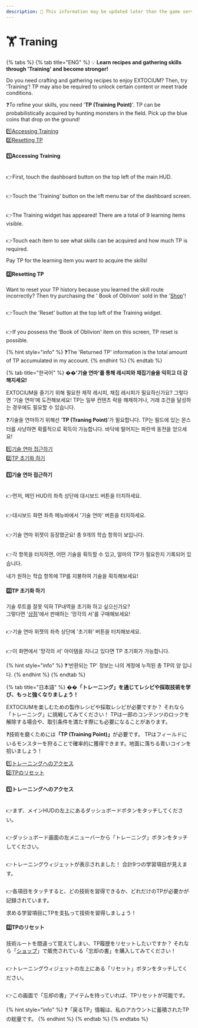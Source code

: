 ```yaml
---
description: 🛑 This information may be updated later than the game server data.
---
```


# 🏋️ Traning

{% tabs %}
{% tab title="ENG" %}
💡 **Learn recipes and gathering skills through 'Training' and become stronger!**

Do you need crafting and gathering recipes to enjoy EXTOCIUM? Then, try 'Training'! TP may also be required to unlock certain content or meet trade conditions.

❓To refine your skills, you need '**TP (Training Point)**'. TP can be probabilistically acquired by hunting monsters in the field. Pick up the blue coins that drop on the ground!

1️⃣[Accessing Training](traning.md#id-1-accessing-training)\
2️⃣[Resetting TP](traning.md#id-2-resetting-tp)

#### 1️⃣Accessing Training

<figure><img src="../.gitbook/assets/image (826).png" alt=""><figcaption></figcaption></figure>

👉First, touch the dashboard button on the top left of the main HUD.

<figure><img src="../.gitbook/assets/image (5).png" alt=""><figcaption></figcaption></figure>

👉Touch the 'Training' button on the left menu bar of the dashboard screen.

<figure><img src="../.gitbook/assets/image (144).png" alt=""><figcaption></figcaption></figure>

👉The Training widget has appeared! There are a total of 9 learning items visible.

<figure><img src="../.gitbook/assets/image (145).png" alt=""><figcaption></figcaption></figure>

👉Touch each item to see what skills can be acquired and how much TP is required.

Pay TP for the learning item you want to acquire the skills!

#### 2️⃣Resetting TP

Want to reset your TP history because you learned the skill route incorrectly? Then try purchasing the '  Book of Oblivion' sold in the '[Shop](../shop/shop/xto-shop.md#eng)'!

<figure><img src="../.gitbook/assets/image (205).png" alt=""><figcaption></figcaption></figure>

👉Touch the 'Reset' button at the top left of the Training widget.

<figure><img src="../.gitbook/assets/image (204).png" alt=""><figcaption></figcaption></figure>

👉If you possess the 'Book of Oblivion' item on this screen, TP reset is possible.

{% hint style="info" %}
❓The 'Returned TP' information is the total amount of TP accumulated in my account.
{% endhint %}
{% endtab %}

{% tab title="한국어" %}
�&#xDCA1;**'기술 연마'를 통해 레시피와 채집기술을 익히고 더 강해지세요!**

EXTOCIUM을 즐기기 위해 필요한 제작 레시피, 채집 레시피가 필요하신가요? 그렇다면 ‘기술 연마’에 도전해보세요! TP는 일부 컨텐츠 락을 해제하거나, 거래 조건을 달성하는 경우에도 필요할 수 있습니다.

❓기술을 연마하기 위해선 ‘**TP (Traning Point)**’가 필요합니다. TP는 필드에 있는 몬스터를 사냥하면 확률적으로 획득이 가능합니다. 바닥에 떨어지는 파란색 동전을 얻으세요!

[1️⃣기술 연마 접근하기](traning.md#id-1)\
[2️⃣TP 초기화 하기](traning.md#id-2-tp)

#### 1️⃣기술 연마 접근하기

<figure><img src="../.gitbook/assets/image (826).png" alt=""><figcaption></figcaption></figure>

👉먼저, 메인 HUD의 좌측 상단에 대시보드 버튼을 터치하세요.

<figure><img src="../.gitbook/assets/image (5).png" alt=""><figcaption></figcaption></figure>

👉대시보드 화면 좌측 메뉴바에서 '기술 연마' 버튼을 터치하세요.

<figure><img src="../.gitbook/assets/image (144).png" alt=""><figcaption></figcaption></figure>

👉기술 연마 위젯이 등장했군요! 총 9개의 학습 항목이 보입니다.

<figure><img src="../.gitbook/assets/image (145).png" alt=""><figcaption></figcaption></figure>

👉각 항목을 터치하면, 어떤 기술을 획득할 수 있고, 얼마의 TP가 필요한지 기록되어 있습니다.

내가 원하는 학습 항목에 TP를 지불하여 기술을 획득해보세요!

#### 2️⃣TP 초기화 하기

기술 루트를 잘못 익혀 TP내역을 초기화 하고 싶으신가요? \
그렇다면 '[상점](../shop/shop/xto-shop.md#undefined-1)'에서 판매하는 '망각의 서'를 구매해보세요!&#x20;

<figure><img src="../.gitbook/assets/image (205).png" alt=""><figcaption></figcaption></figure>

👉기술 연마 위젯의 좌측 상단에 '초기화' 버튼을 터치해보세요.

<figure><img src="../.gitbook/assets/image (204).png" alt=""><figcaption></figcaption></figure>

👉이 화면에서 '망각의 서' 아이템을 지니고 있다면 TP 초기화가 가능합니다.&#x20;

{% hint style="info" %}
❓'반환되는 TP' 정보는 나의 계정에 누적된 총 TP의 양 입니다.
{% endhint %}
{% endtab %}

{% tab title="日本語" %}
�&#xDCA1;**「トレーニング」を通じてレシピや採取技術を学び、もっと強くなりましょう！**

EXTOCIUMを楽しむための製作レシピや採取レシピが必要ですか？ それなら「トレーニング」に挑戦してみてください！ TPは一部のコンテンツのロックを解除する場合や、取引条件を満たす際にも必要になることがあります。

❓技術を磨くために&#x306F;**「TP (Training Point)」**&#x304C;必要です。 TPはフィールドにいるモンスターを狩ることで確率的に獲得できます。地面に落ちる青いコインを拾いましょう！

[1️⃣トレーニングへのアクセス](traning.md#id-1torninguhenoakusesu)\
[2️⃣TPのリセット](traning.md#id-2tpnorisetto)

#### 1️⃣トレーニングへのアクセス

<figure><img src="../.gitbook/assets/image (826).png" alt=""><figcaption></figcaption></figure>

👉まず、メインHUDの左上にあるダッシュボードボタンをタッチしてください。

<figure><img src="../.gitbook/assets/image (5).png" alt=""><figcaption></figcaption></figure>

👉ダッシュボード画面の左メニューバーから「トレーニング」ボタンをタッチしてください。

<figure><img src="../.gitbook/assets/image (144).png" alt=""><figcaption></figcaption></figure>

👉トレーニングウィジェットが表示されました！ 合計9つの学習項目が見えます。

<figure><img src="../.gitbook/assets/image (145).png" alt=""><figcaption></figcaption></figure>

👉各項目をタッチすると、どの技術を習得できるか、どれだけのTPが必要かが記録されています。&#x20;

求める学習項目にTPを支払って技術を習得しましょう！

#### 2️⃣TPのリセット

技術ルートを間違って覚えてしまい、TP履歴をリセットしたいですか？ それなら「[ショップ](../shop/shop/xto-shop.md#ri-ben-yu)」で販売されている「忘却の書」を購入してみてください！

<figure><img src="../.gitbook/assets/image (205).png" alt=""><figcaption></figcaption></figure>

👉トレーニングウィジェットの左上にある「リセット」ボタンをタッチしてください。

<figure><img src="../.gitbook/assets/image (204).png" alt=""><figcaption></figcaption></figure>

👉この画面で「忘却の書」アイテムを持っていれば、TPリセットが可能です。

{% hint style="info" %}
❓「戻るTP」情報は、私のアカウントに蓄積されたTPの総量です。
{% endhint %}
{% endtab %}
{% endtabs %}
